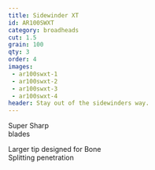 ```yaml
---
title: Sidewinder XT
id: AR100SWXT
category: broadheads
cut: 1.5
grain: 100
qty: 3
order: 4
images:
 - ar100swxt-1
 - ar100swxt-2
 - ar100swxt-3
 - ar100swxt-4
header: Stay out of the sidewinders way.
---
```


<span class="highlight">Super Sharp</span><br />
blades

Larger tip designed for <span class="highlight">Bone<br />
Splitting</span> penetration
